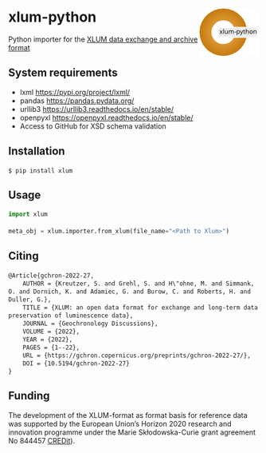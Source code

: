 # xlum-python <img width=120px src="docs/img/xlum-python_logo.png" align="right" />

Python importer for the [XLUM data exchange and archive format](https://github.com/R-Lum/xlum_specification)

## System requirements

- lxml https://pypi.org/project/lxml/
- pandas https://pandas.pydata.org/
- urllib3 https://urllib3.readthedocs.io/en/stable/
- openpyxl https://openpyxl.readthedocs.io/en/stable/
- Access to GitHub for XSD schema validation
  
## Installation

```console
$ pip install xlum
```

## Usage
```python
import xlum

meta_obj = xlum.importer.from_xlum(file_name="<Path to Xlum>")
```

## Citing
```
@Article{gchron-2022-27,
    AUTHOR = {Kreutzer, S. and Grehl, S. and H\"ohne, M. and Simmank, O. and Dornich, K. and Adamiec, G. and Burow, C. and Roberts, H. and Duller, G.},
    TITLE = {XLUM: an open data format for exchange and long-term data preservation of luminescence data},
    JOURNAL = {Geochronology Discussions},
    VOLUME = {2022},
    YEAR = {2022},
    PAGES = {1--22},
    URL = {https://gchron.copernicus.org/preprints/gchron-2022-27/},
    DOI = {10.5194/gchron-2022-27}
}
```

## Funding

The development of the XLUM-format as format basis for reference data was supported by the European Union’s Horizon 2020 research and innovation programme under the Marie Skłodowska-Curie grant agreement No 844457 [CREDit](https://cordis.europa.eu/project/id/844457)).
